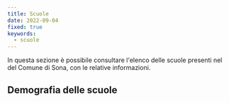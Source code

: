 ```yaml
---
title: Scuole
date: 2022-09-04
fixed: true
keywords:
  - scuole
---
```


<script>
  import TabellaScuole from "../data/scuole/TabellaScuole.svelte";
  import SunburstScuole from "../data/scuole/SunburstScuole.svelte";
</script>

In questa sezione è possibile consultare l'elenco delle scuole presenti nel del Comune di Sona, con le relative informazioni.

<TabellaScuole />

## Demografia delle scuole

<SunburstScuole />
